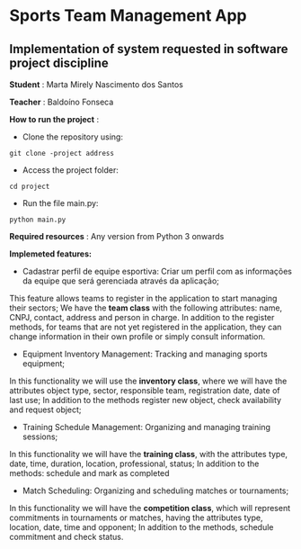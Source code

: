 # Sports Team Management App

## Implementation of system requested in software project discipline

**Student** : Marta Mirely Nascimento dos Santos

**Teacher** : Baldoíno Fonseca

**How to run the project** : 

* Clone the repository using: 

 `git clone -project address`

 * Access the project folder:

 `cd project`

 * Run the file main.py:

 `python main.py`

**Required resources** : Any version from Python 3 onwards

**Implemeted features:**

* Cadastrar perfil de equipe esportiva: Criar um perfil com as informações da equipe que será gerenciada através da aplicação;

This feature allows teams to register in the application to start managing their sectors; We have the **team class**  with the following attributes: name, CNPJ, contact, address and person in charge. In addition to the register methods, for teams that are not yet registered in the application, they can change information in their own profile or simply consult information.

* Equipment Inventory Management: Tracking and managing sports equipment;

In this functionality we will use the **inventory class**, where we will have the attributes object type, sector, responsible team, registration date, date of last use; In addition to the methods register new object, check availability and request object;

* Training Schedule Management: Organizing and managing training sessions;

In this functionality we will have the **training class**, with the attributes type, date, time, duration, location, professional, status; In addition to the methods: schedule and mark as completed

* Match Scheduling: Organizing and scheduling matches or tournaments;

In this functionality we will have the **competition class**, which will represent commitments in tournaments or matches, having the attributes type, location, date, time and opponent; In addition to the methods, schedule commitment and check status.


